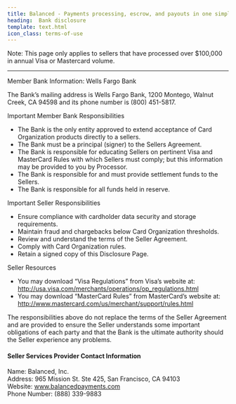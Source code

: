 ```yaml
---
title: Balanced - Payments processing, escrow, and payouts in one simple API | Terms of service
heading:  Bank disclosure
template: text.html
icon_class: terms-of-use
---
```


Note: This page only applies to sellers that have processed over $100,000 in
annual Visa or Mastercard volume.
- - -

Member Bank Information: Wells Fargo Bank

The Bank’s mailing address is Wells Fargo Bank, 1200 Montego, Walnut Creek, CA 94598 and its phone number is (800) 451-5817.

Important Member Bank Responsibilities

- The Bank is the only entity approved to extend acceptance of Card Organization products directly to a sellers.
- The Bank must be a principal (signer) to the Sellers Agreement.
- The Bank is responsible for educating Sellers on pertinent Visa and MasterCard Rules with which Sellers must comply; but this information may be provided to you by Processor.
- The Bank is responsible for and must provide settlement funds to the Sellers.
- The Bank is responsible for all funds held in reserve.

Important Seller Responsibilities

- Ensure compliance with cardholder data security and storage requirements.
- Maintain fraud and chargebacks below Card Organization thresholds.
- Review and understand the terms of the Seller Agreement.
- Comply with Card Organization rules.
- Retain a signed copy of this Disclosure Page.

Seller Resources

- You may download “Visa Regulations” from Visa’s website at:
http://usa.visa.com/merchants/operations/op_regulations.html
- You may download “MasterCard Rules” from MasterCard’s website at:
http://www.mastercard.com/us/merchant/support/rules.html

The responsibilities above do not replace the terms of the Seller Agreement and are provided to ensure the Seller understands some important obligations of each party and that the Bank is the ultimate authority should the Seller experience any problems.

#### Seller Services Provider Contact Information

Name: Balanced, Inc.<br>
Address: 965 Mission St. Ste 425, San Francisco, CA 94103<br>
Website: www.balancedpayments.com<br>
Phone Number: (888) 339-9883
